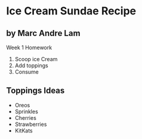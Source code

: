 # Ice Cream Sundae Recipe

## by Marc Andre Lam

Week 1 Homework

1. Scoop ice Cream
2. Add toppings
3. Consume

## Toppings Ideas

- Oreos
- Sprinkles
- Cherries
- Strawberries
- KitKats
